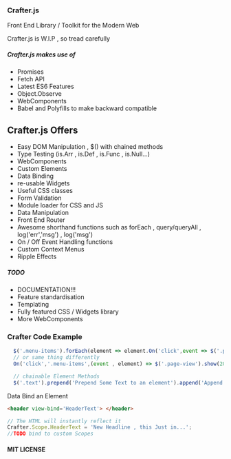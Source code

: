 ### Crafter.js
Front End Library / Toolkit for the Modern Web

Crafter.js is W.I.P , so tread carefully

##### Crafter.js makes use of
* Promises
* Fetch API
* Latest ES6 Features
* Object.Observe
* WebComponents
* Babel and Polyfills to make backward compatible

## Crafter.js Offers

* Easy DOM Manipulation , $() with chained methods
* Type Testing (is.Arr , is.Def , is.Func , is.Null...)
* WebComponents
* Custom Elements
* Data Binding
* re-usable Widgets
* Useful CSS classes
* Form Validation
* Module loader for CSS and JS
* Data Manipulation
* Front End Router
* Awesome shorthand functions such as forEach , query/queryAll , log('err','msg') , log('msg')
* On / Off Event Handling functions
* Custom Context Menus
* Ripple Effects



##### TODO
* DOCUMENTATION!!!
* Feature standardisation
* Templating
* Fully featured CSS / Widgets library
* More WebComponents

### Crafter Code Example

```javascript
  $('.menu-items').forEach(element => element.On('click',event => $('.page-view').show(200)));
  // or same thing differently
  On('click','.menu-items',(event , element) => $('.page-view').show(200));

  // chainable Element Methods
  $('.text').prepend('Prepend Some Text to an element').append('Append Text to Same Element');
```
Data Bind an Element
```html
<header view-bind='HeaderText'> </header>
```
```javascript
// The HTML will instantly reflect it
Crafter.Scope.HeaderText = 'New Headline , this Just in...';
//TODO bind to custom Scopes
```

#### MIT LICENSE
